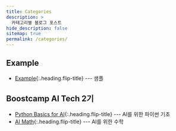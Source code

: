 ```yaml
---
title: Categories
description: >
  카테고리별 블로그 포스트
hide_description: false
sitemap: true
permalink: /categories/
---
```


## Example

* [Example]{:.heading.flip-title} --- 샘플

[Example]: /blog/example/

## Boostcamp AI Tech 2기

* [Python Basics for AI]{:.heading.flip-title} --- AI를 위한 파이썬 기초
* [AI Math]{:.heading.flip-title} --- AI를 위한 수학

[Python Basics for AI]: /blog/pythonbasicsforai/
[AI Math]: /blog/aimath/